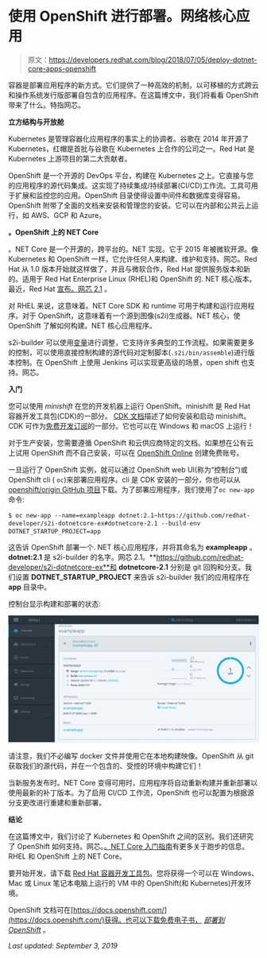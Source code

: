 # 使用 OpenShift 进行部署。网络核心应用

> 原文：<https://developers.redhat.com/blog/2018/07/05/deploy-dotnet-core-apps-openshift>

容器是部署应用程序的新方式。它们提供了一种高效的机制，以可移植的方式跨云和操作系统发行版部署自包含的应用程序。在这篇博文中，我们将看看 OpenShift 带来了什么。特指网芯。

**立方结构与开放舱**

Kubernetes 是管理容器化应用程序的事实上的协调者。谷歌在 2014 年开源了 Kubernetes，红帽是首批与谷歌在 Kubernetes 上合作的公司之一。Red Hat 是 Kubernetes 上游项目的第二大贡献者。

OpenShift 是一个开源的 DevOps 平台，构建在 Kubernetes 之上。它直接与您的应用程序的源代码集成。这实现了持续集成/持续部署(CI/CD)工作流。工具可用于扩展和监控您的应用。OpenShift 目录使得设置中间件和数据库变得容易。OpenShift 附带了全面的文档来安装和管理您的安装。它可以在内部和公共云上运行，如 AWS、GCP 和 Azure。

**。OpenShift 上的 NET Core**

。NET Core 是一个开源的，跨平台的。NET 实现。它于 2015 年被微软开源。像 Kubernetes 和 OpenShift 一样，它允许任何人来构建、维护和支持。网芯。Red Hat 从 1.0 版本开始就这样做了，并且与微软合作，Red Hat 提供服务版本和新的。适用于 Red Hat Enterprise Linux (RHEL)和 OpenShift 的. NET 核心版本。最近，Red Hat [宣布。网芯 2.1](https://developers.redhat.com/blog/2018/06/14/announcing-net-core-2-1-for-red-hat-platforms/) 。

对 RHEL 来说，这意味着。NET Core SDK 和 runtime 可用于构建和运行应用程序。对于 OpenShift，这意味着有一个源到图像(s2i)生成器。NET 核心，使 OpenShift 了解如何构建。NET 核心应用程序。

s2i-builder 可以使用[变量](https://access.redhat.com/documentation/en-us/net_core/2.1/html/getting_started_guide/gs_dotnet_on_openshift#gs_env-var)进行调整，它支持许多典型的工作流程。如果需要更多的控制，可以使用直接控制构建的源代码对定制脚本(`.s2i/bin/assemble`)进行版本控制。在 OpenShift 上使用 Jenkins 可以实现更高级的场景，open shift 也支持。网芯。

**入门**

您可以使用 *minishift* 在您的开发机器上运行 OpenShift。minishift 是 Red Hat 容器开发工具包(CDK)的一部分。 [CDK 文档](https://access.redhat.com/documentation/en-us/red_hat_container_development_kit/3.1/html/getting_started_guide/getting_started_with_container_development_kit#quickstart)描述了如何安装和启动 minishift。CDK 可作为[免费开发订阅](https://developers.redhat.com/blog/2018/01/19/command-line-heros-podcast/)的一部分。它也可以在 Windows 和 macOS 上运行！

对于生产安装，您需要遵循 OpenShift 和云供应商特定的文档。如果想在公有云上试用 OpenShift 而不自己安装，可以在 [OpenShift Online](https://manage.openshift.com/) 创建免费账号。

一旦运行了 OpenShift 实例，就可以通过 OpenShift web UI(称为“控制台”)或 OpenShift cli ( `oc`)来部署应用程序。cli 是 CDK 安装的一部分，你也可以从 [openshift/origin GitHub 项目](https://github.com/openshift/origin/releases)下载。为了部署应用程序，我们使用了`oc new-app`命令:

```
$ oc new-app --name=exampleapp dotnet:2.1~https://github.com/redhat-developer/s2i-dotnetcore-ex#dotnetcore-2.1 --build-env DOTNET_STARTUP_PROJECT=app
```

这告诉 OpenShift 部署一个. NET 核心应用程序，并将其命名为 **exampleapp** 。 **dotnet:2.1** 是 s2i-builder 的名字。网芯 2.1。**https://github.com/redhat-developer/s2i-dotnetcore-ex**和 **dotnetcore-2.1** 分别是 git 回购和分支。我们设置 **DOTNET_STARTUP_PROJECT** 来告诉 s2i-builder 我们的应用程序在 **app** 目录中。

控制台显示构建和部署的状态:

![](img/a3fdbdebb2d3b8effe8f99e548d7e2d2.png)

请注意，我们不必编写 docker 文件并使用它在本地构建映像。OpenShift 从 git 获取我们的源代码，并在一个包含的、受控的环境中构建它们！

当新服务发布时。NET Core 变得可用时，应用程序将自动重新构建并重新部署以使用最新的补丁版本。为了启用 CI/CD 工作流，OpenShift 也可以配置为根据源分支更改进行重建和重新部署。

**结论**

在这篇博文中，我们讨论了 Kubernetes 和 OpenShift 之间的区别。我们还研究了 OpenShift 如何支持。网芯。[。NET Core 入门指南](https://access.redhat.com/documentation/en-us/net_core/2.1/html/getting_started_guide/index)有更多关于跑步的信息。RHEL 和 OpenShift 上的 NET Core。

要开始开发，请下载 [Red Hat 容器开发工具包](https://developers.redhat.com/products/cdk/overview/)。您将获得一个可以在 Windows、Mac 或 Linux 笔记本电脑上运行的 VM 中的 OpenShift(和 Kubernetes)开发环境。

OpenShift 文档可在[https://docs.openshift.com/](https://docs.openshift.com/)获得。也可以下载免费电子书， [*部署到 OpenShift*](https://www.openshift.com/deploying-to-openshift/) 。

*Last updated: September 3, 2019*